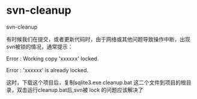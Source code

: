 # svn-cleanup
svn-cleanup

有时候我们在提交，或者更新代码时，由于网络或其他问题导致操作中断，出现svn被锁的情况，通常提示：

Error : Working copy 'xxxxxx' locked.

Error : 'xxxxxx' is already locked. 

这时，下载这个项目后，复制sqlite3.exe cleanup.bat 这二个文件到项目的根目录，双击运行cleanup.bat后,svn被 lock 的问题应该解决了